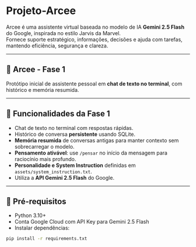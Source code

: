 # Projeto-Arcee

Arcee é uma assistente virtual baseada no modelo de IA **Gemini 2.5 Flash** do Google, inspirada no estilo Jarvis da Marvel.  
Fornece suporte estratégico, informações, decisões e ajuda com tarefas, mantendo eficiência, segurança e clareza.

---

## 🔹 Arcee - Fase 1

Protótipo inicial de assistente pessoal em **chat de texto no terminal**, com histórico e memória resumida.

---

## 🔹 Funcionalidades da Fase 1

- Chat de texto no terminal com respostas rápidas.
- Histórico de conversa **persistente** usando SQLite.
- **Memória resumida** de conversas antigas para manter contexto sem sobrecarregar o modelo.
- **Pensamento ativável**: use `/pensar` no início da mensagem para raciocínio mais profundo.
- **Personalidade e System Instruction** definidas em `assets/system_instruction.txt`.
- Utiliza a **API Gemini 2.5 Flash** do Google.

---

## 🔹 Pré-requisitos

- Python 3.10+
- Conta Google Cloud com API Key para Gemini 2.5 Flash
- Instalar dependências:
```bash
pip install -r requirements.txt
